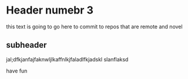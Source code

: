# Header numebr 3
this text is going to go here to commit to repos that are remote and novel 

## subheader 

jal;dfkjanfajfaknwljlkaffnlkjfaladlfkjadskl
slanflaksd

have fun